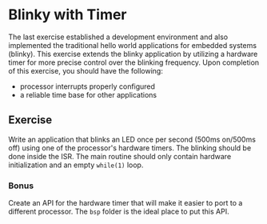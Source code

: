 # Blinky with Timer

The last exercise established a development environment and also implemented the
traditional hello world applications for embedded systems (blinky). This
exercise extends the blinky application by utilizing a hardware timer for more
precise control over the blinking frequency. Upon completion of this exercise,
you should have the following:

- processor interrupts properly configured
- a reliable time base for other applications

## Exercise

Write an application that blinks an LED once per second (500ms on/500ms off)
using one of the processor's hardware timers. The blinking should be done inside
the ISR. The main routine should only contain hardware initialization and an
empty `while(1)` loop.

### Bonus

Create an API for the hardware timer that will make it easier to port to a
different processor. The `bsp` folder is the ideal place to put this API.

